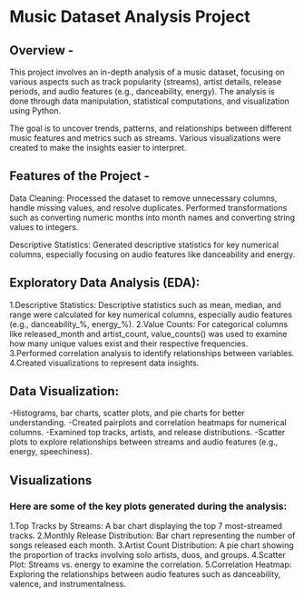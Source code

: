 # Music Dataset Analysis Project 

## Overview - 

This project involves an in-depth analysis of a music dataset, focusing on various aspects such as track popularity (streams), artist details, release periods, and audio features (e.g., danceability, energy). The analysis is done through data manipulation, statistical computations, and visualization using Python.

The goal is to uncover trends, patterns, and relationships between different music features and metrics such as streams. Various visualizations were created to make the insights easier to interpret.

## Features of the Project -

Data Cleaning: Processed the dataset to remove unnecessary columns, handle missing values, and resolve duplicates. Performed transformations such as converting numeric months into month names and converting string values to integers.

Descriptive Statistics: Generated descriptive statistics for key numerical columns, especially focusing on audio features like danceability and energy.

## Exploratory Data Analysis (EDA):

1.Descriptive Statistics: Descriptive statistics such as mean, median, and range were calculated for key numerical columns, especially audio features (e.g., danceability_%, energy_%).
2.Value Counts: For categorical columns like released_month and artist_count, value_counts() was used to examine how many unique values exist and their respective frequencies.
3.Performed correlation analysis to identify relationships between variables.
4.Created visualizations to represent data insights.
 
 ## Data Visualization:

-Histograms, bar charts, scatter plots, and pie charts for better understanding.
-Created pairplots and correlation heatmaps for numerical columns.
-Examined top tracks, artists, and release distributions.
-Scatter plots to explore relationships between streams and audio features (e.g., energy, speechiness).

## Visualizations

### Here are some of the key plots generated during the analysis:

1.Top Tracks by Streams: A bar chart displaying the top 7 most-streamed tracks.
2.Monthly Release Distribution: Bar chart representing the number of songs released each month.
3.Artist Count Distribution: A pie chart showing the proportion of tracks involving solo artists, duos, and groups.
4.Scatter Plot: Streams vs. energy to examine the correlation.
5.Correlation Heatmap: Exploring the relationships between audio features such as danceability, valence, and instrumentalness.
